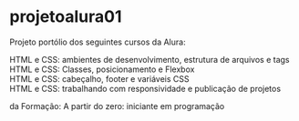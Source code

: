 # projetoalura01
Projeto portólio dos seguintes cursos da Alura:

HTML e CSS: ambientes de desenvolvimento, estrutura de arquivos e tags <br>
HTML e CSS: Classes, posicionamento e Flexbox <br>
HTML e CSS: cabeçalho, footer e variáveis CSS <br>
HTML e CSS: trabalhando com responsividade e publicação de projetos <br>

da Formação:
A partir do zero: iniciante em programação

